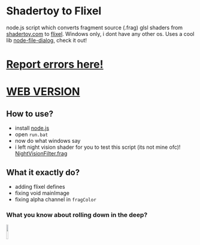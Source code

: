 # Shadertoy to Flixel
node.js script which converts fragment source (.frag) glsl shaders from [shadertoy.com](https://www.shadertoy.com) to [flixel](https://haxeflixel.com). Windows only, i dont have any other os. Uses a cool lib [node-file-dialog](https://github.com/manorit2001/node-file-dialog), check it out!

# [Report errors here!](https://github.com/TheLeerName/ShadertoyToFlixel/issues/new)

# [WEB VERSION](https://theleername.github.io/ShadertoyToFlixel/)

## How to use?
- install [node.js](https://nodejs.org)
- open `run.bat`
- now do what windows say
- i left night vision shader for you to test this script (its not mine ofc)! [NightVisionFilter.frag](https://github.com/TheLeerName/ShadertoyToFlixel/blob/main/NightVisionFilter.frag)

## What it exactly do?
- adding flixel defines
- fixing void mainImage
- fixing alpha channel in `fragColor`

### What you know about rolling down in the deep?
<img src="https://i.imgur.com/FIFZhPm.gif" width="10%"/>
